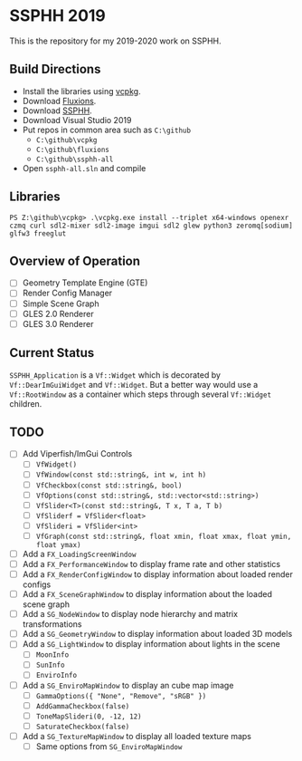 # SSPHH 2019

This is the repository for my 2019-2020 work on SSPHH.

## Build Directions

* Install the libraries using [vcpkg](https://github.com/Microsoft/vcpkg).
* Download [Fluxions](https://github.com/microwerx/fluxions).
* Download [SSPHH](https://github.com/microwerx/ssphh-all).
* Download Visual Studio 2019
* Put repos in common area such as `C:\github`
  * `C:\github\vcpkg`
  * `C:\github\fluxions`
  * `C:\github\ssphh-all`
* Open `ssphh-all.sln` and compile

## Libraries

```
PS Z:\github\vcpkg> .\vcpkg.exe install --triplet x64-windows openexr czmq curl sdl2-mixer sdl2-image imgui sdl2 glew python3 zeromq[sodium] glfw3 freeglut
```

## Overview of Operation

- [ ] Geometry Template Engine (GTE)
- [ ] Render Config Manager
- [ ] Simple Scene Graph
- [ ] GLES 2.0 Renderer
- [ ] GLES 3.0 Renderer

## Current Status

`SSPHH_Application` is a `Vf::Widget` which is decorated by `Vf::DearImGuiWidget` and `Vf::Widget`. But a better way would use a `Vf::RootWindow` as a container which steps through several `Vf::Widget` children.

## TODO

- [ ] Add Viperfish/ImGui Controls
  - [ ] `VfWidget()`
  - [ ] `VfWindow(const std::string&, int w, int h)`
  - [ ] `VfCheckbox(const std::string&, bool)`
  - [ ] `VfOptions(const std::string&, std::vector<std::string>)`
  - [ ] `VfSlider<T>(const std::string&, T x, T a, T b)`
  - [ ] `VfSliderf = VfSlider<float>`
  - [ ] `VfSlideri = VfSlider<int>`
  - [ ] `VfGraph(const std::string&, float xmin, float xmax, float ymin, float ymax)`
- [ ] Add a `FX_LoadingScreenWindow`
- [ ] Add a `FX_PerformanceWindow` to display frame rate and other statistics
- [ ] Add a `FX_RenderConfigWindow` to display information about loaded render configs 
- [ ] Add a `FX_SceneGraphWindow` to display information about the loaded scene graph
- [ ] Add a `SG_NodeWindow` to display node hierarchy and matrix transformations
- [ ] Add a `SG_GeometryWindow` to display information about loaded 3D models
- [ ] Add a `SG_LightWindow` to display information about lights in the scene
  - [ ] `MoonInfo`
  - [ ] `SunInfo`
  - [ ] `EnviroInfo`
- [ ] Add a `SG_EnviroMapWindow` to display an cube map image
  - [ ] `GammaOptions({ "None", "Remove", "sRGB" })`
  - [ ] `AddGammaCheckbox(false)`
  - [ ] `ToneMapSlideri(0, -12, 12)`
  - [ ] `SaturateCheckbox(false)`
- [ ] Add a `SG_TextureMapWindow` to display all loaded texture maps
  - [ ] Same options from `SG_EnviroMapWindow`
